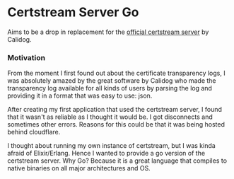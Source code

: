 # Certstream Server Go

Aims to be a drop in replacement for the [official certstream server](https://github.com/CaliDog/certstream-server/) by Calidog.

### Motivation
From the moment I first found out about the certificate transparency logs, I was absolutely amazed by the great software by Calidog who made the transparency log available for all kinds of users by parsing the log and providing it in a format that was easy to use: json.

After creating my first application that used the certstream server, I found that it wasn't as reliable as I thought it would be.
I got disconnects and sometimes other errors.
Reasons for this could be that it was being hosted behind cloudflare.

I thought about running my own instance of certstream, but I was kinda afraid of Elixir/Erlang.
Hence I wanted to provide a go version of the certstream server. Why Go? Because it is a great language that compiles to native binaries on all major architectures and OS.


